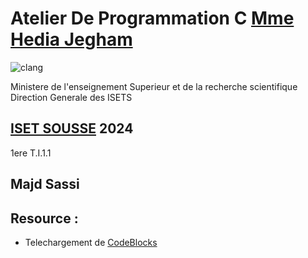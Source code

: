 # Atelier De Programmation C [Mme Hedia Jegham](https://tn.linkedin.com/in/h%C3%A9dia-jegham-45091741)
![clang](https://github.com/user-attachments/assets/98068272-cce5-431e-a087-b65bce4aea04)

Ministere de l'enseignement Superieur et de la recherche scientifique 
Direction Generale des ISETS 
## [ISET SOUSSE](https://isetso.rnu.tn) 2024
1ere T.I.1.1
## Majd Sassi
## Resource :
  - Telechargement de [CodeBlocks](https://sourceforge.net/projects/codeblocks/files/Binaries/20.03/Windows/codeblocks-20.03mingw-setup.exe/download)
